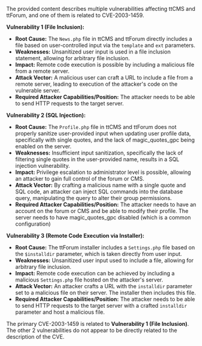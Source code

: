 The provided content describes multiple vulnerabilities affecting ttCMS and ttForum, and one of them is related to CVE-2003-1459.

**Vulnerability 1 (File Inclusion):**
*   **Root Cause:** The `News.php` file in ttCMS and ttForum directly includes a file based on user-controlled input via the `template` and `ext` parameters.
*   **Weaknesses:** Unsanitized user input is used in a file inclusion statement, allowing for arbitrary file inclusion.
*  **Impact:** Remote code execution is possible by including a malicious file from a remote server.
*   **Attack Vector:**  A malicious user can craft a URL to include a file from a remote server, leading to execution of the attacker's code on the vulnerable server.
*  **Required Attacker Capabilities/Position:** The attacker needs to be able to send HTTP requests to the target server.

**Vulnerability 2 (SQL Injection):**
*   **Root Cause:** The `Profile.php` file in ttCMS and ttForum does not properly sanitize user-provided input when updating user profile data, specifically with single quotes, and the lack of magic_quotes_gpc being enabled on the server.
*   **Weaknesses:** Insufficient input sanitization, specifically the lack of filtering single quotes in the user-provided name, results in a SQL injection vulnerability.
*   **Impact:** Privilege escalation to administrator level is possible, allowing an attacker to gain full control of the forum or CMS.
*   **Attack Vector:**  By crafting a malicious name with a single quote and SQL code, an attacker can inject SQL commands into the database query, manipulating the query to alter their group permissions.
*   **Required Attacker Capabilities/Position:** The attacker needs to have an account on the forum or CMS and be able to modify their profile. The server needs to have magic_quotes_gpc disabled (which is a common configuration)

**Vulnerability 3 (Remote Code Execution via Installer):**
*   **Root Cause:** The ttForum installer includes a `Settings.php` file based on the `$installdir` parameter, which is taken directly from user input.
*   **Weaknesses:** Unsanitized user input used to include a file, allowing for arbitrary file inclusion.
*   **Impact:** Remote code execution can be achieved by including a malicious `Settings.php` file hosted on the attacker's server.
*   **Attack Vector:** An attacker crafts a URL with the `installdir` parameter set to a malicious file on their server. The installer then includes this file.
*   **Required Attacker Capabilities/Position:** The attacker needs to be able to send HTTP requests to the target server with a crafted `installdir` parameter and host a malicious file.

The primary CVE-2003-1459 is related to **Vulnerability 1 (File Inclusion)**. The other 2 vulnerabilities do not appear to be directly related to the description of the CVE.